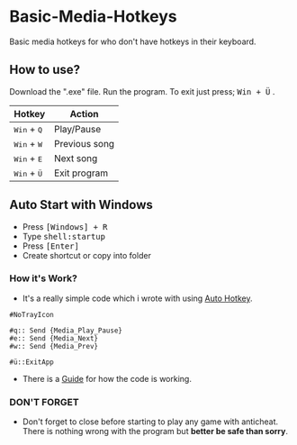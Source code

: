 # Basic-Media-Hotkeys
Basic media hotkeys for who don't have hotkeys in their keyboard.

## How to use?
Download the ".exe" file. Run the program. To exit just press; <kbd>Win + Ü</kbd> .

| Hotkey | Action |
| ------ | ------ |
| <kbd>Win</kbd> + <kbd>Q</kbd>  | Play/Pause |
| <kbd>Win</kbd> + <kbd>W</kbd>  | Previous song |
| <kbd>Win</kbd> + <kbd>E</kbd>  | Next song |
| <kbd>Win</kbd> + <kbd>Ü</kbd>  | Exit program |

## Auto Start with Windows
 * Press <kbd>[Windows] + R</kbd>
 * Type <kbd> shell:startup
 * Press <kbd>[Enter]</kbd>
 * Create shortcut or copy into folder
  
### How it's Work?
 * It's a really simple code which i wrote with using [Auto Hotkey](https://www.autohotkey.com).
  ```
  #NoTrayIcon

  #q:: Send {Media_Play_Pause}
  #e:: Send {Media_Next}
  #w:: Send {Media_Prev}

  #ü::ExitApp
  ```
* There is a [Guide](https://www.autohotkey.com/docs/commands/Send.htm) for how the code is working.
  
### DON'T FORGET
 * Don't forget to close before starting to play any game with anticheat. There is nothing wrong with the program but **better be safe than sorry**.
